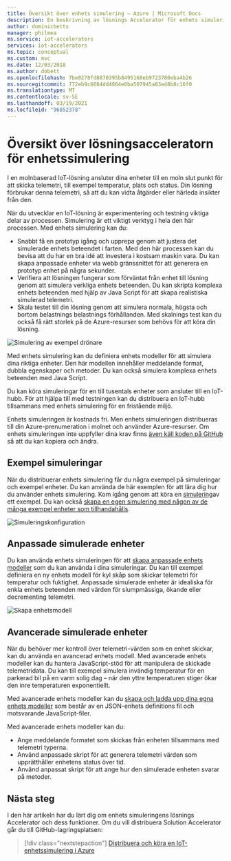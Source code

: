 ```yaml
---
title: Översikt över enhets simulering – Azure | Microsoft Docs
description: En beskrivning av lösnings Accelerator för enhets simulering och dess funktioner.
author: dominicbetts
manager: philmea
ms.service: iot-accelerators
services: iot-accelerators
ms.topic: conceptual
ms.custom: mvc
ms.date: 12/03/2018
ms.author: dobett
ms.openlocfilehash: 7be0278fd8870395b8495168eb9723780eba4b26
ms.sourcegitcommit: 772eb9c6684dd4864e0ba507945a83e48b8c16f0
ms.translationtype: MT
ms.contentlocale: sv-SE
ms.lasthandoff: 03/19/2021
ms.locfileid: "96852378"
---
```

# <a name="device-simulation-solution-accelerator-overview"></a>Översikt över lösningsacceleratorn för enhetssimulering

I en molnbaserad IoT-lösning ansluter dina enheter till en moln slut punkt för att skicka telemetri, till exempel temperatur, plats och status. Din lösning förbrukar denna telemetri, så att du kan vidta åtgärder eller härleda insikter från den.

När du utvecklar en IoT-lösning är experimentering och testning viktiga delar av processen. Simulering är ett viktigt verktyg i hela den här processen. Med enhets simulering kan du:

* Snabbt få en prototyp igång och upprepa genom att justera det simulerade enhets beteendet i farten. Med den här processen kan du bevisa att du har en bra idé att investera i kostsam maskin vara. Du kan skapa anpassade enheter via webb gränssnittet för att generera en prototyp enhet på några sekunder.
* Verifiera att lösningen fungerar som förväntat från enhet till lösning genom att simulera verkliga enhets beteenden. Du kan skripta komplexa enhets beteenden med hjälp av Java Script för att skapa realistiska simulerad telemetri.
* Skala testet till din lösning genom att simulera normala, högsta och bortom belastnings belastnings förhållanden. Med skalnings test kan du också få rätt storlek på de Azure-resurser som behövs för att köra din lösning.

![Simulering av exempel drönare](media/iot-accelerators-device-simulation-overview/dronesimulation.png)

Med enhets simulering kan du definiera enhets modeller för att simulera dina riktiga enheter. Den här modellen innehåller meddelande format, dubbla egenskaper och metoder. Du kan också simulera komplexa enhets beteenden med Java Script.

Du kan köra simuleringar för en till tusentals enheter som ansluter till en IoT-hubb. För att hjälpa till med testningen kan du distribuera en IoT-hubb tillsammans med enhets simulering för en fristående miljö.

Enhets simuleringen är kostnads fri. Men enhets simuleringen distribueras till din Azure-prenumeration i molnet och använder Azure-resurser. Om enhets simuleringen inte uppfyller dina krav finns [även käll koden på GitHub](https://github.com/Azure/device-simulation-dotnet) så att du kan kopiera och ändra.

## <a name="sample-simulations"></a>Exempel simuleringar

När du distribuerar enhets simulering får du några exempel på simuleringar och exempel enheter. Du kan använda de här exemplen för att lära dig hur du använder enhets simulering. Kom igång genom att köra en [simulering](https://github.com/Azure/device-simulation-dotnet/blob/master/README.md)av ett exempel. Du kan också [skapa en egen simulering med någon av de många exempel enheter som tillhandahålls](iot-accelerators-device-simulation-create-simulation.md).

![Simuleringskonfiguration](media/iot-accelerators-device-simulation-overview/samplesimulation1.png)

## <a name="custom-simulated-devices"></a>Anpassade simulerade enheter

Du kan använda enhets simuleringen för att [skapa anpassade enhets modeller](iot-accelerators-device-simulation-create-custom-device.md) som du kan använda i dina simuleringar. Du kan till exempel definiera en ny enhets modell för kyl skåp som skickar telemetri för temperatur och fuktighet. Anpassade simulerade enheter är idealiska för enkla enhets beteenden med värden för slumpmässiga, ökande eller decrementing telemetri.

![Skapa enhetsmodell](media/iot-accelerators-device-simulation-overview/adddevicemodel.png)

## <a name="advanced-simulated-devices"></a>Avancerade simulerade enheter

När du behöver mer kontroll över telemetri-värden som en enhet skickar, kan du använda en avancerad enhets modell. Med avancerade enhets modeller kan du hantera JavaScript-stöd för att manipulera de skickade telemetridata. Du kan till exempel simulera invändig temperatur för en parkerad bil på en varm solig dag – när den yttre temperaturen stiger ökar den inre temperaturen exponentiellt.

Med avancerade enhets modeller kan du [skapa och ladda upp dina egna enhets modeller](iot-accelerators-device-simulation-advanced-device.md) som består av en JSON-enhets definitions fil och motsvarande JavaScript-filer.

Med avancerade enhets modeller kan du:

* Ange meddelande formatet som skickas från enheten tillsammans med telemetri typerna.
* Använd anpassade skript för att generera telemetri värden som upprätthåller enhetens status över tid.
* Använd anpassat skript för att ange hur den simulerade enheten svarar på metoder.

## <a name="next-steps"></a>Nästa steg

I den här artikeln har du lärt dig om enhets simuleringens lösnings Accelerator och dess funktioner. Om du vill distribuera Solution Accelerator går du till GitHub-lagringsplatsen:

> [!div class="nextstepaction"]
> [Distribuera och köra en IoT-enhetssimulering i Azure](https://github.com/Azure/device-simulation-dotnet/blob/master/README.md)
